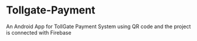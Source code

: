 # Tollgate-Payment
An Android App for TollGate Payment System using QR code and the project is connected with Firebase
